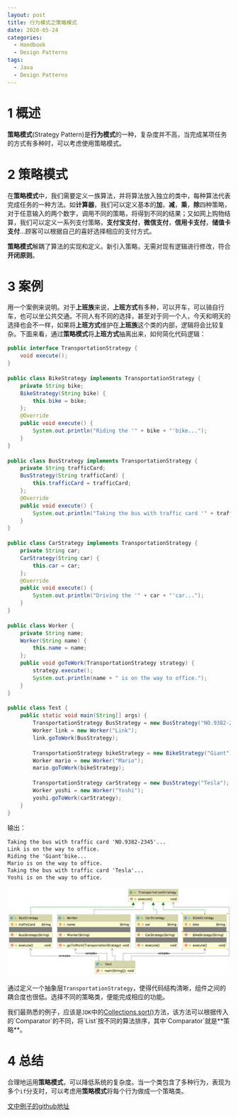 ```yaml
---
layout: post
title: 行为模式之策略模式
date: 2020-05-24
categories:
  - Handbook
  - Design Patterns
tags:
  - Java
  - Design Patterns
---
```


# 1 概述

**策略模式**(Strategy Pattern)是**行为模式**的一种，复杂度并不高，当完成某项任务的方式有多种时，可以考虑使用策略模式。

# 2 策略模式

在**策略模式**中，我们需要定义一族算法，并将算法放入独立的类中，每种算法代表完成任务的一种方法。如**计算器**，我们可以定义基本的**加**，**减**，**乘**，**除**四种策略，对于任意输入的两个数字，调用不同的策略，将得到不同的结果；又如网上购物结算，我们可以定义一系列支付策略，**支付宝支付**，**微信支付**，**信用卡支付**，**储值卡支付**...顾客可以根据自己的喜好选择相应的支付方式。

**策略模式**解耦了算法的实现和定义。新引入策略，无需对现有逻辑进行修改，符合**开闭原则**。

# 3 案例

用一个案例来说明。对于**上班族**来说，**上班方式**有多种，可以开车，可以骑自行车，也可以坐公共交通。不同人有不同的选择，甚至对于同一个人，今天和明天的选择也会不一样，如果将**上班方式**维护在**上班族**这个类的内部，逻辑将会比较复杂。下面来看，通过**策略模式**将**上班方式**抽离出来，如何简化代码逻辑：
~~~java
public interface TransportationStrategy {
    void execute();
}

public class BikeStrategy implements TransportationStrategy {
    private String bike;
    BikeStrategy(String bike) {
        this.bike = bike;
    };
    @Override
    public void execute() {
        System.out.println("Riding the '" + bike + "'bike...");
    }
}

public class BusStrategy implements TransportationStrategy {
    private String trafficCard;
    BusStrategy(String trafficCard) {
        this.trafficCard = trafficCard;
    };
    @Override
    public void execute() {
        System.out.println("Taking the bus with traffic card '" + trafficCard + "'...");
    }
}

public class CarStrategy implements TransportationStrategy {
    private String car;
    CarStrategy(String car) {
        this.car = car;
    };
    @Override
    public void execute() {
        System.out.println("Driving the '" + car + "'car...");
    }
}

public class Worker {
    private String name;
    Worker(String name) {
        this.name = name;
    };
    public void goToWork(TransportationStrategy strategy) {
        strategy.execute();
        System.out.println(name + " is on the way to office.");
    }
}

public class Test {
    public static void main(String[] args) {
        TransportationStrategy BusStrategy = new BusStrategy("NO.9382-2345");
        Worker link = new Worker("Link");
        link.goToWork(BusStrategy);

        TransportationStrategy bikeStrategy = new BikeStrategy("Giant");
        Worker mario = new Worker("Mario");
        mario.goToWork(bikeStrategy);

        TransportationStrategy carStrategy = new BusStrategy("Tesla");
        Worker yoshi = new Worker("Yoshi");
        yoshi.goToWork(carStrategy);
    }
}
~~~

输出：
~~~
Taking the bus with traffic card 'NO.9382-2345'...
Link is on the way to office.
Riding the 'Giant'bike...
Mario is on the way to office.
Taking the bus with traffic card 'Tesla'...
Yoshi is on the way to office.
~~~

![uml](/src/img/article-img/Handbook/design%20patterns/behavioral/strategy/uml.png)

通过定义一个抽象层`TransportationStrategy`，使得代码结构清晰，组件之间的耦合度也很低。选择不同的策略类，便能完成相应的功能。

我们最熟悉的例子，应该是`JDK`中的[Collections.sort()](https://docs.oracle.com/javase/7/docs/api/java/util/Collections.html#sort(java.util.List,%20java.util.Comparator))方法，该方法可以根据传入的`Comparator`的不同，将`List`按不同的算法排序，其中`Comparator`就是**策略**。

# 4 总结

合理地运用**策略模式**，可以降低系统的复杂度。当一个类包含了多种行为，表现为多个`if`分支时，可以考虑用**策略模式**将每个行为做成一个策略类。

[文中例子的github地址](https://github.com/chingjustwe/designPattern)